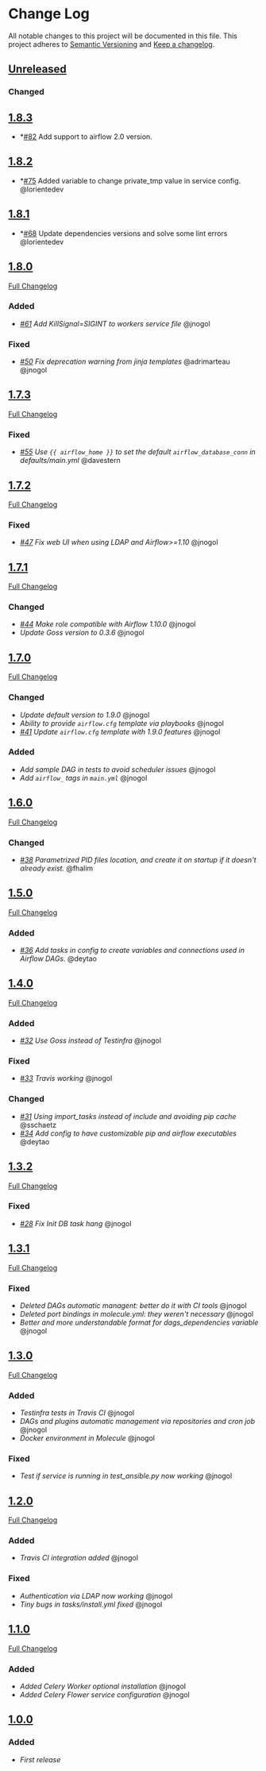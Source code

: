 # Change Log
All notable changes to this project will be documented in this file.
This project adheres to [Semantic Versioning](http://semver.org/) and [Keep a changelog](https://github.com/olivierlacan/keep-a-changelog).

## [Unreleased](https://github.com/idealista/airflow-role/tree/develop)
### Changed

## [1.8.3](https://github.com/idealista/airflow-role/tree/1.8.3)
- *[#82](https://github.com/idealista/airflow-role/issues/82) Add support to airflow 2.0 version.

## [1.8.2](https://github.com/idealista/airflow-role/tree/1.8.2)

- *[#75](https://github.com/idealista/airflow-role/issues/75) Added variable to change private_tmp value in service config. @lorientedev

## [1.8.1](https://github.com/idealista/airflow-role/tree/1.8.1)

- *[#68](https://github.com/idealista/airflow-role/issues/68) Update dependencies versions and solve some lint errors @lorientedev

## [1.8.0](https://github.com/idealista/airflow-role/tree/1.8.0)
[Full Changelog](https://github.com/idealista/airflow-role/compare/1.7.3...1.8.0)
### Added
- *[#61](https://github.com/idealista/airflow-role/issues/61) Add KillSignal=SIGINT to workers service file* @jnogol
### Fixed
- *[#50](https://github.com/idealista/airflow-role/issues/50) Fix deprecation warning from jinja templates* @adrimarteau @jnogol

## [1.7.3](https://github.com/idealista/airflow-role/tree/1.7.3)
[Full Changelog](https://github.com/idealista/airflow-role/compare/1.7.2...1.7.3)
### Fixed
- *[#55](https://github.com/idealista/airflow-role/pull/55) Use `{{ airflow_home }}` to set the default `airflow_database_conn` in defaults/main.yml* @davestern

## [1.7.2](https://github.com/idealista/airflow-role/tree/1.7.2)
[Full Changelog](https://github.com/idealista/airflow-role/compare/1.7.1...1.7.2)
### Fixed
- *[#47](https://github.com/idealista/airflow-role/issues/47) Fix web UI when using LDAP and Airflow>=1.10* @jnogol

## [1.7.1](https://github.com/idealista/airflow-role/tree/1.7.1)
[Full Changelog](https://github.com/idealista/airflow-role/compare/1.7.0...1.7.1)
### Changed
- *[#44](https://github.com/idealista/airflow-role/issues/44) Make role compatible with Airflow 1.10.0* @jnogol
- *Update Goss version to 0.3.6* @jnogol

## [1.7.0](https://github.com/idealista/airflow-role/tree/1.7.0)
[Full Changelog](https://github.com/idealista/airflow-role/compare/1.6.0...1.7.0)
### Changed
- *Update default version to 1.9.0* @jnogol
- *Ability to provide `airflow.cfg` template via playbooks* @jnogol
- *[#41](https://github.com/idealista/airflow-role/issues/41) Update `airflow.cfg` template with 1.9.0 features* @jnogol

### Added
- *Add sample DAG in tests to avoid scheduler issues* @jnogol
- *Add `airflow_` tags in `main.yml`* @jnogol

## [1.6.0](https://github.com/idealista/airflow-role/tree/1.6.0)
[Full Changelog](https://github.com/idealista/airflow-role/compare/1.5.0...1.6.0)
### Changed
- *[#38](https://github.com/idealista/airflow-role/pull/38) Parametrized PID files location, and create it on startup if it doesn't already exist.* @fhalim

## [1.5.0](https://github.com/idealista/airflow-role/tree/1.5.0)
[Full Changelog](https://github.com/idealista/airflow-role/compare/1.4.0...1.5.0)
### Added
- *[#36](https://github.com/idealista/airflow-role/issues/32) Add tasks in config to create variables and connections used in Airflow DAGs.* @deytao

## [1.4.0](https://github.com/idealista/airflow-role/tree/1.4.0)
[Full Changelog](https://github.com/idealista/airflow-role/compare/1.3.2...1.4.0)
### Added
- *[#32](https://github.com/idealista/airflow-role/issues/32) Use Goss instead of Testinfra* @jnogol

### Fixed
- *[#33](https://github.com/idealista/airflow-role/pull/33) Travis working* @jnogol

### Changed
- *[#31](https://github.com/idealista/airflow-role/pull/31) Using import_tasks instead of include and avoiding pip cache* @sschaetz
- *[#34](https://github.com/idealista/airflow-role/pull/34) Add config to have customizable pip and airflow executables* @deytao

## [1.3.2](https://github.com/idealista/airflow-role/tree/1.3.2)
[Full Changelog](https://github.com/idealista/airflow-role/compare/1.3.1...1.3.2)
### Fixed
- *[#28](https://github.com/idealista/airflow-role/issues/28) Fix Init DB task hang* @jnogol

## [1.3.1](https://github.com/idealista/airflow-role/tree/1.3.1)
[Full Changelog](https://github.com/idealista/airflow-role/compare/1.3.0...1.3.1)
### Fixed
- *Deleted DAGs automatic managent: better do it with CI tools* @jnogol
- *Deleted port bindings in molecule.yml: they weren't necessary* @jnogol
- *Better and more understandable format for dags_dependencies variable* @jnogol

## [1.3.0](https://github.com/idealista/airflow-role/tree/1.3.0)
[Full Changelog](https://github.com/idealista/airflow-role/compare/1.2.0...1.3.0)
### Added
- *Testinfra tests in Travis CI* @jnogol
- *DAGs and plugins automatic management via repositories and cron job* @jnogol
- *Docker environment in Molecule* @jnogol

### Fixed
- *Test if service is running in test_ansible.py now working* @jnogol

## [1.2.0](https://github.com/idealista/airflow-role/tree/1.2.0)
[Full Changelog](https://github.com/idealista/airflow-role/compare/1.1.0...1.2.0)
### Added
- *Travis CI integration added* @jnogol

### Fixed
- *Authentication via LDAP now working* @jnogol
- *Tiny bugs in tasks/install.yml fixed* @jnogol

## [1.1.0](https://github.com/idealista/airflow-role/tree/1.1.0)
[Full Changelog](https://github.com/idealista/airflow-role/compare/1.0.0...1.1.0)
### Added
- *Added Celery Worker optional installation* @jnogol
- *Added Celery Flower service configuration* @jnogol

## [1.0.0](https://github.com/idealista/airflow-role/tree/1.0.0)
### Added
- *First release*
